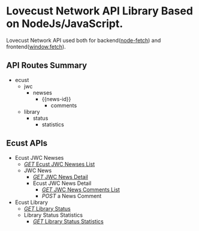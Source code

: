 # Lovecust Network API Library Based on NodeJs/JavaScript.

<!-- > Created by Fisher at 21:29 on 2017-01-23. -->

Lovecust Network API used both for backend([node-fetch][github-bitinn-node-fetch]) and frontend([window.fetch][github-github-fetch]).

## API Routes Summary

- ecust
	- jwc
		- newses
			- {{news-id}}
				- comments
	- library
		- status
			- statistics

## Ecust APIs

- Ecust JWC Newses
	- [*GET* Ecust JWC Newses List][api-ecust-jwc-newses]
	- JWC News
		- [*GET* JWC News Detail][api-ecust-jwc-news]
		- Ecust JWC News Detail
			- [*GET* JWC News Comments List][api-ecust-jwc-news-comments]
			- *POST* a News Comment
- Ecust Library
	- [*GET* Library Status][api-ecust-library-status]
	- Library Status Statistics
		- [*GET* Library Status Statistics][api-ecust-library-status-statistics]


[github-github-fetch]: https://github.com/github/fetch "Github: Github/fetch"
[github-bitinn-node-fetch]: https://github.com/bitinn/node-fetch "Github: bitinn/node-fetch"
[api-ecust-jwc-newses]: http://apis.lovecust.com/apis/ecust/jwc/newses "API: Get Ecust Newses List"
[api-ecust-jwc-news]: http://apis.lovecust.com/apis/ecust/jwc/newses/29ba220583cae79ff0005e8804d676ab "API: Get Ecust JWC News Detail"
[api-ecust-jwc-news-comments]: http://apis.lovecust.com/apis/ecust/jwc/newses/29ba220583cae79ff0005e8804d676ab/comments "API: Get JWC News Comments"
[api-ecust-library-status]: http://apis.lovecust.com/apis/ecust/library/status "API: Get Ecust Library Status"
[api-ecust-library-status-statistics]: http://apis.lovecust.com/apis/ecust/library/status/statistics?interval=1&limit=100 "API: Get Library Status Statistics"

